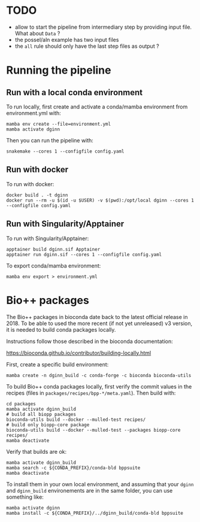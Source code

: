 # TODO

- allow to start the pipeline from intermediary step by providing input file. What about `Data` ?
- the possel/aln example has two input files
- the `all` rule should only have the last step files as output ?


# Running the pipeline


## Run with a local conda environment

To run locally, first create and activate a conda/mamba environment from environment.yml with:

```shell
mamba env create --file=environment.yml
mamba activate dginn
```

Then you can run the pipeline with:

```shell
snakemake --cores 1 --configfile config.yaml
```


## Run with docker

To run with docker:

```shell
docker build . -t dginn
docker run --rm -u $(id -u $USER) -v $(pwd):/opt/local dginn --cores 1 --configfile config.yaml
```


## Run with Singularity/Apptainer

To run with Singularity/Apptainer:

```shell
apptainer build dginn.sif Apptainer
apptainer run dginn.sif --cores 1 --configfile config.yaml
```

To export conda/mamba environment:

```shell
mamba env export > environment.yml
```


# Bio++ packages

The Bio++ packages in bioconda date back to the latest official release in 2018. To be able to used the more recent (if not yet unreleased) v3 version, it is needed to build conda packages locally.

Instructions follow those described in the bioconda documentation:

https://bioconda.github.io/contributor/building-locally.html


First, create a specific build environment:

```shell
mamba create -n dginn_build -c conda-forge -c bioconda bioconda-utils 
```

To build Bio++ conda packages locally, first verify the commit values in the recipes (files in `packages/recipes/bpp-*/meta.yaml`). Then build with:

```shell
cd packages
mamba activate dginn_build
# build all biopp packages
bioconda-utils build --docker --mulled-test recipes/
# build only biopp-core package
bioconda-utils build --docker --mulled-test --packages biopp-core recipes/
mamba deactivate
```

Verify that builds are ok:
```shell
mamba activate dginn_build
mamba search -c ${CONDA_PREFIX}/conda-bld bppsuite
mamba deactivate
```

To install them in your own local environment, and assuming that your `dginn` and `dginn_build` environements are in the same folder, you can use something like:
```shell
mamba activate dginn
mamba install -c ${CONDA_PREFIX}/../dginn_build/conda-bld bppsuite
```